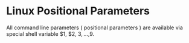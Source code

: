 # Linux Positional Parameters
All command line parameters ( positional parameters ) are available via special shell variable $1, $2, $3,...,$9.